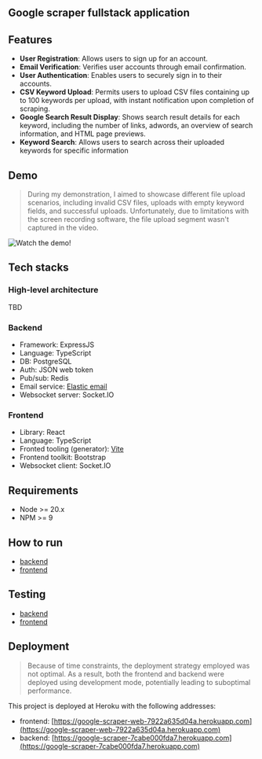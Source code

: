 ## Google scraper fullstack application

## Features

- **User Registration**: Allows users to sign up for an account.
- **Email Verification**: Verifies user accounts through email confirmation.
- **User Authentication**: Enables users to securely sign in to their accounts.
- **CSV Keyword Upload**: Permits users to upload CSV files containing up to 100 keywords per upload, with instant notification upon completion of scraping.
- **Google Search Result Display**: Shows search result details for each keyword, including the number of links, adwords, an overview of search information, and HTML page previews.
- **Keyword Search**: Allows users to search across their uploaded keywords for specific information

## Demo

> During my demonstration, I aimed to showcase different file upload scenarios, including invalid CSV files, uploads with empty keyword fields, and successful uploads. Unfortunately, due to limitations with the screen recording software, the file upload segment wasn't captured in the video.

![Watch the demo!](https://jumpshare.com/v/EvHhUdtbWcqlZFzDT2b0)

## Tech stacks

### High-level architecture

TBD

### Backend

- Framework: ExpressJS
- Language: TypeScript
- DB: PostgreSQL
- Auth: JSON web token
- Pub/sub: Redis
- Email service: [Elastic email](https://elasticemail.com/)
- Websocket server: Socket.IO

### Frontend

- Library: React
- Language: TypeScript
- Fronted tooling (generator): [Vite](https://vitejs.dev/)
- Frontend toolkit: Bootstrap
- Websocket client: Socket.IO

## Requirements

- Node >= 20.x
- NPM >= 9

## How to run

- [backend](./backend/README.md)
- [frontend](./frontend/README.md)

## Testing

- [backend](./backend/tests/)
- [frontend](./frontend/tests/)

## Deployment

> Because of time constraints, the deployment strategy employed was not optimal. As a result, both the frontend and backend were deployed using development mode, potentially leading to suboptimal performance.

This project is deployed at Heroku with the following addresses:

- frontend: [https://google-scraper-web-7922a635d04a.herokuapp.com](https://google-scraper-web-7922a635d04a.herokuapp.com)
- backend: [https://google-scraper-7cabe000fda7.herokuapp.com](https://google-scraper-7cabe000fda7.herokuapp.com)
